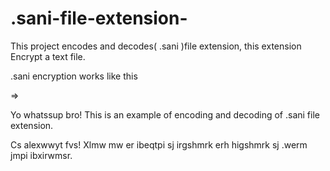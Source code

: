 # .sani-file-extension-
This project encodes and decodes( .sani )file extension, this extension Encrypt a text file.
  
.sani encryption works like this

=> 

Yo whatssup bro! This is an example of encoding and decoding of .sani file extension.

Cs alexwwyt fvs! Xlmw mw er ibeqtpi sj irgshmrk erh higshmrk sj .werm jmpi ibxirwmsr.
